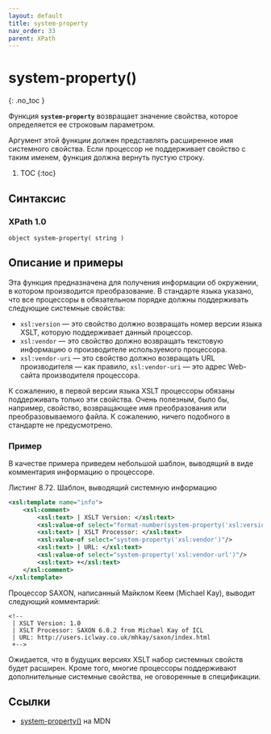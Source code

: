 ```yaml
---
layout: default
title: system-property
nav_order: 33
parent: XPath
---
```


<!-- prettier-ignore-start -->
# system-property()
{: .no_toc }
<!-- prettier-ignore-end -->

Функция **`system-property`** возвращает значение свойства, которое определяется ее строковым параметром.

Аргумент этой функции должен представлять расширенное имя системного свойства. Если процессор не поддерживает свойство с таким именем, функция должна вернуть пустую строку.

<!-- prettier-ignore -->
1. TOC
{:toc}

## Синтаксис

### XPath 1.0

```
object system-property( string )
```

## Описание и примеры

Эта функция предназначена для получения информации об окружении, в котором производится преобразование. В стандарте языка указано, что все процессоры в обязательном порядке должны поддерживать следующие системные свойства:

- `xsl:version` — это свойство должно возвращать номер версии языка XSLT, которую поддерживает данный процессор.
- `xsl:vendor` — это свойство должно возвращать текстовую информацию о производителе используемого процессора.
- `xsl:vendor-uri` — это свойство должно возвращать URL производителя — как правило, `xsl:vendor-uri` — это адрес Web-сайта производителя процессора.

К сожалению, в первой версии языка XSLT процессоры обязаны поддерживать только эти свойства. Очень полезным, было бы, например, свойство, возвращающее имя преобразования или преобразовываемого файла. К сожалению, ничего подобного в стандарте не предусмотрено.

### Пример

В качестве примера приведем небольшой шаблон, выводящий в виде комментария информацию о процессоре.

Листинг 8.72. Шаблон, выводящий системную информацию

```xml
<xsl:template name="info">
    <xsl:comment>
        <xsl:text> | XSLT Version: </xsl:text>
        <xsl:value-of select="format-number(system-property('xsl:version'), '0.0')"/>
        <xsl:text> | XSLT Processor: </xsl:text>
        <xsl:value-of select="system-property('xsl:vendor')"/>
        <xsl:text> | URL: </xsl:text>
        <xsl:value-of select="system-property('xsl:vendor-url')"/>
        <xsl:text> +</xsl:text>
    </xsl:comment>
</xsl:template>
```

Процессор SAXON, написанный Майклом Кеем (Michael Kay), выводит следующий комментарий:

```
<!--
 | XSLT Version: 1.0
 | XSLT Processor: SAXON 6.0.2 from Michael Kay of ICL
 | URL: http://users.iclway.co.uk/mhkay/saxon/index.html
 +-->
```

Ожидается, что в будущих версиях XSLT набор системных свойств будет расширен. Кроме того, многие процессоры поддерживают дополнительные системные свойства, не оговоренные в спецификации.

## Ссылки

- [system-property()](https://developer.mozilla.org/en-US/docs/Web/XPath/Functions/system-property) на MDN

